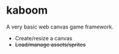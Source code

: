 # kaboom
A very basic web canvas game framework. 

- Create/resize a canvas
- ~~Load/manage assets/sprites~~

